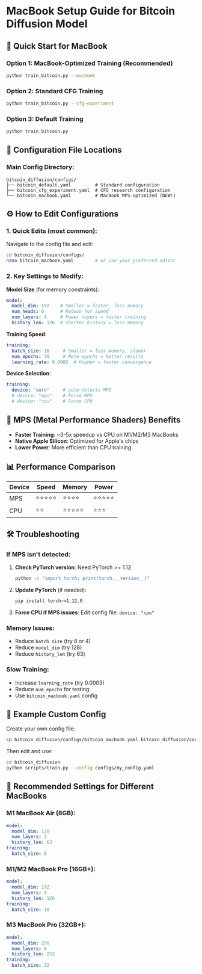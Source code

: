 # MacBook Setup Guide for Bitcoin Diffusion Model

## 🚀 Quick Start for MacBook

### Option 1: MacBook-Optimized Training (Recommended)
```bash
python train_bitcoin.py --macbook
```

### Option 2: Standard CFG Training
```bash
python train_bitcoin.py --cfg-experiment
```

### Option 3: Default Training
```bash
python train_bitcoin.py
```

## 📍 Configuration File Locations

### Main Config Directory:
```
bitcoin_diffusion/configs/
├── bitcoin_default.yaml         # Standard configuration
├── bitcoin_cfg_experiment.yaml  # CFG research configuration  
└── bitcoin_macbook.yaml         # MacBook MPS-optimized (NEW!)
```

## ⚙️ How to Edit Configurations

### 1. **Quick Edits** (most common):
Navigate to the config file and edit:
```bash
cd bitcoin_diffusion/configs/
nano bitcoin_macbook.yaml        # or use your preferred editor
```

### 2. **Key Settings to Modify**:

**Model Size** (for memory constraints):
```yaml
model:
  model_dim: 192    # Smaller = faster, less memory
  num_heads: 6      # Reduce for speed
  num_layers: 4     # Fewer layers = faster training
  history_len: 126  # Shorter history = less memory
```

**Training Speed**:
```yaml
training:
  batch_size: 16     # Smaller = less memory, slower
  num_epochs: 30     # More epochs = better results
  learning_rate: 0.0002  # Higher = faster convergence
```

**Device Selection**:
```yaml
training:
  device: "auto"     # auto-detects MPS
  # device: "mps"    # Force MPS
  # device: "cpu"    # Force CPU
```

## 🔧 MPS (Metal Performance Shaders) Benefits

- **Faster Training**: ~3-5x speedup vs CPU on M1/M2/M3 MacBooks
- **Native Apple Silicon**: Optimized for Apple's chips
- **Lower Power**: More efficient than CPU training

## 📊 Performance Comparison

| Device | Speed | Memory | Power |
|--------|-------|--------|-------|
| MPS    | ⭐⭐⭐⭐⭐ | ⭐⭐⭐⭐ | ⭐⭐⭐⭐⭐ |
| CPU    | ⭐⭐ | ⭐⭐⭐⭐⭐ | ⭐⭐⭐ |

## 🛠️ Troubleshooting

### If MPS isn't detected:
1. **Check PyTorch version**: Need PyTorch >= 1.12
   ```bash
   python -c "import torch; print(torch.__version__)"
   ```

2. **Update PyTorch** (if needed):
   ```bash
   pip install torch>=1.12.0
   ```

3. **Force CPU if MPS issues**:
   Edit config file: `device: "cpu"`

### Memory Issues:
- Reduce `batch_size` (try 8 or 4)
- Reduce `model_dim` (try 128)
- Reduce `history_len` (try 63)

### Slow Training:
- Increase `learning_rate` (try 0.0003)
- Reduce `num_epochs` for testing
- Use `bitcoin_macbook.yaml` config

## 📝 Example Custom Config

Create your own config file:
```bash
cp bitcoin_diffusion/configs/bitcoin_macbook.yaml bitcoin_diffusion/configs/my_config.yaml
```

Then edit and use:
```bash
cd bitcoin_diffusion
python scripts/train.py --config configs/my_config.yaml
```

## 🎯 Recommended Settings for Different MacBooks

### M1 MacBook Air (8GB):
```yaml
model:
  model_dim: 128
  num_layers: 3
  history_len: 63
training:
  batch_size: 8
```

### M1/M2 MacBook Pro (16GB+):
```yaml
model:
  model_dim: 192
  num_layers: 4
  history_len: 126
training:
  batch_size: 16
```

### M3 MacBook Pro (32GB+):
```yaml
model:
  model_dim: 256
  num_layers: 6
  history_len: 252
training:
  batch_size: 32
```
